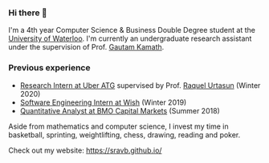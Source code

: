 ### Hi there 👋

<!--
**SravB/SravB** is a ✨ _special_ ✨ repository because its `README.md` (this file) appears on your GitHub profile.

Here are some ideas to get you started:

- 🔭 I’m currently working on ...
- 🌱 I’m currently learning ...
- 👯 I’m looking to collaborate on ...
- 🤔 I’m looking for help with ...
- 💬 Ask me about ...
- 📫 How to reach me: ...
- 😄 Pronouns: ...
- ⚡ Fun fact: ...
-->

I'm a 4th year Computer Science & Business Double Degree student at the [University of Waterloo](https://uwaterloo.ca/). I'm currently an undergraduate research assistant under the supervision of Prof. [Gautam Kamath](http://www.gautamkamath.com/). 

### Previous experience

* [Research Intern at Uber ATG](https://www.uber.com/ca/en/atg/) supervised by Prof. [Raquel Urtasun](http://www.cs.toronto.edu/~urtasun/) (Winter 2020)
* [Software Engineering Intern at Wish](https://www.wish.com/careers/engineering?hide_login_modal=true) (Winter 2019)
* [Quantitative Analyst at BMO Capital Markets](https://capitalmarkets.bmo.com/en/) (Summer 2018)


Aside from mathematics and computer science, I invest my time in basketball, sprinting, weightlifting, chess, drawing, reading and poker.

Check out my website: https://sravb.github.io/
